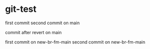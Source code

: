 # git-test

first commit
second commit on main

commit after revert on main

first commit on new-br-fm-main
second commit on new-br-fm-main
